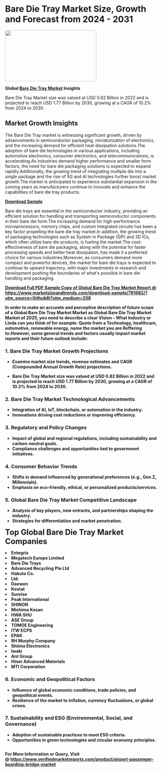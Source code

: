 <H1>Bare Die Tray Market Size, Growth and Forecast from 2024 - 2031</H1><img class="aligncenter size-medium wp-image-584254" src="https://thirdeyenews.in/wp-content/uploads/2024/09/Global-Market-Research-300x168.jpeg" alt="" width="300" height="168" /><p><strong>Global&nbsp;<a href="https://www.marketsizeandtrends.com/download-sample/791682/?utm_source=Github8j?utm_medium=208">Bare Die Tray Market</a> Insights</strong></p><p>Bare Die Tray Market size was valued at USD 0.82 Billion in 2022 and is projected to reach USD 1.77 Billion by 2030, growing at a CAGR of 10.2% from 2024 to 2030.</p><p><h2>Market Growth Insights</h2> <p>The Bare Die Tray market is witnessing significant growth, driven by advancements in semiconductor packaging, miniaturization of electronics, and the increasing demand for efficient heat dissipation solutions.The adoption of bare die technologies in various applications, including automotive electronics, consumer electronics, and telecommunications, is accelerating.As industries demand higher performance and smaller form factors, the need for bare die packaging solutions is expected to expand rapidly.Additionally, the growing trend of integrating multiple die into a single package and the rise of 5G and AI technologies further boost market growth.The market is anticipated to experience substantial expansion in the coming years as manufacturers continue to innovate and enhance the capabilities of bare die tray products.</p> <p><strong><a href="#">Download Sample</a></strong></p> <p>Bare die trays are essential in the semiconductor industry, providing an efficient solution for handling and transporting semiconductor components in their bare die form.The increasing demand for high-performance microprocessors, memory chips, and custom integrated circuits has been a key factor propelling the bare die tray market.In addition, the growing trend of packaging technologies such as System in Package (SiP) and 3D ICs, which often utilize bare die products, is fueling the market.The cost-effectiveness of bare die packaging, along with the potential for faster processing speeds and better heat dissipation, has made it a preferred choice for various industries.Moreover, as consumers demand more compact and powerful devices, the market for bare die trays is expected to continue its upward trajectory, with major investments in research and development pushing the boundaries of what's possible in bare die handling and packaging.<p><strong><a href="#"></p><p><span class=""><strong>Download Full PDF Sample Copy of Global Bare Die Tray Market Report</strong> @ <a href="https://www.marketsizeandtrends.com/download-sample/791682/?utm_source=Github8j?utm_medium=208" target="_blank">https://www.marketsizeandtrends.com/download-sample/791682/?utm_source=Github8j?utm_medium=208</a></span></p><p>In order to make an accurate and perceptive description of future scope of a Global&nbsp;Bare Die Tray Market Market as Global&nbsp;Bare Die Tray Market Market of 2025, you need to describe a clear Vision &ndash; What Industry or Linda can you think of for example: Quote from a Technology, healthcare, automotive, renewable energy, name the market you are Reffering to.However, some general trends and factors usually impact market reports and their future outlook include:</p><h3>1.&nbsp;<strong>Bare Die Tray Market Growth Projections</strong></h3><ul><li>Examine market size trends, revenue estimates and CAGR (Compounded Annual Growth Rate) projections.</li><li><p>Bare Die Tray Market size was valued at USD 0.82 Billion in 2022 and is projected to reach USD 1.77 Billion by 2030, growing at a CAGR of 10.2% from 2024 to 2030.</p></li></ul><h3>2.&nbsp;<strong>Bare Die Tray Market Technological Advancements</strong></h3><ul><li>Integration of AI, IoT, blockchain, or automation in the industry.</li><li>Innovations driving cost reductions or improving efficiency.</li></ul><h3>3.&nbsp;<strong>Regulatory and Policy Changes</strong></h3><ul><li>Impact of global and regional regulations, including sustainability and carbon-neutral goals.</li><li>Compliance challenges and opportunities tied to government initiatives.</li></ul><h3>4.&nbsp;<strong>Consumer Behavior Trends</strong></h3><ul><li>Shifts in demand influenced by generational preferences (e.g., Gen Z, Millennials).</li><li>Emphasis on eco-friendly, ethical, or personalized products/services.</li></ul><h3>5.&nbsp;<strong>Global Bare Die Tray Market Competitive Landscape</strong></h3><ul><li>Analysis of key players, new entrants, and partnerships shaping the industry.</li><li>Strategies for differentiation and market penetration.</li></ul><p data-pm-slice="1 1 []"><span style="color: inherit; font-family: inherit; font-size: 25px;">Top Global Bare Die Tray Market Companies</span></p><div class="" data-test-id=""><p><li>Entegris</li><li> Megatech Europe Limited</li><li> Bare Die Trays</li><li> Advanced Recycling Pte Ltd</li><li> Hakuto Co.</li><li> Ltd.</li><li> Daewon</li><li> Kostat</li><li> Sunrise</li><li> Peak International</li><li> SHINON</li><li> Mishima Kosan</li><li> HWA SHU</li><li> ASE Group</li><li> TOMOE Engineering</li><li> ITW ECPS</li><li> EPAK</li><li> RH Murphy Company</li><li> Shiima Electronics</li><li> Iwaki</li><li> Ant Group</li><li> Hiner Advanced Materials</li><li> MTI Corporation</li></p></div><h3>6.&nbsp;<strong>Economic and Geopolitical Factors</strong></h3><ul><li>Influence of global economic conditions, trade policies, and geopolitical events.</li><li>Resilience of the market to inflation, currency fluctuations, or global crises.</li></ul><h3>7.&nbsp;<strong>Sustainability and ESG (Environmental, Social, and Governance)</strong></h3><ul><li>Adoption of sustainable practices to meet ESG criteria.</li><li>Opportunities in green technologies and circular economy principles.</li></ul><h2><strong style="font-size: 14px;">For More Information or Query, Visit @&nbsp;</strong><a style="background-color: #ffffff; font-size: 14px;" href="https://www.marketsizeandtrends.com/report/bare-die-tray-market/" target="_blank">https://www.verifiedmarketreports.com/product/airport-passenger-boarding-bridge-market</a></h2>